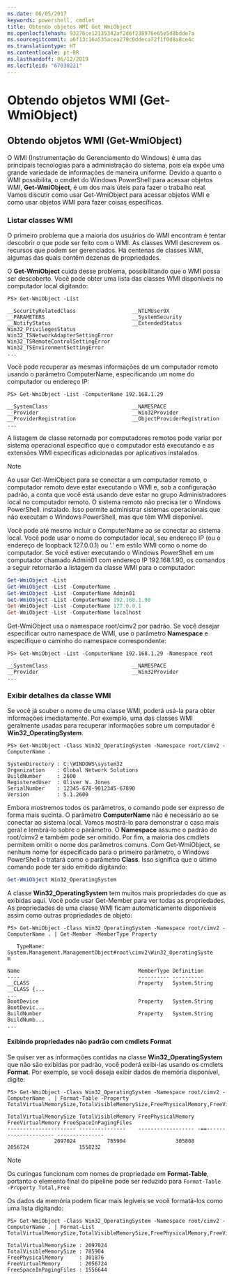 ```yaml
---
ms.date: 06/05/2017
keywords: powershell, cmdlet
title: Obtendo objetos WMI Get WmiObject
ms.openlocfilehash: 93276ce12135342af2d6f238976e65e5d8bdde7a
ms.sourcegitcommit: a6f13c16a535acea279c0ddeca72f1f0d8a8ce4c
ms.translationtype: HT
ms.contentlocale: pt-BR
ms.lasthandoff: 06/12/2019
ms.locfileid: "67030221"
---
```

# <a name="getting-wmi-objects-get-wmiobject"></a>Obtendo objetos WMI (Get-WmiObject)

## <a name="getting-wmi-objects-get-wmiobject"></a>Obtendo objetos WMI (Get-WmiObject)

O WMI (Instrumentação de Gerenciamento do Windows) é uma das principais tecnologias para a administração do sistema, pois ela expõe uma grande variedade de informações de maneira uniforme. Devido a quanto o WMI possibilita, o cmdlet do Windows PowerShell para acessar objetos WMI, **Get-WmiObject**, é um dos mais úteis para fazer o trabalho real. Vamos discutir como usar Get-WmiObject para acessar objetos WMI e como usar objetos WMI para fazer coisas específicas.

### <a name="listing-wmi-classes"></a>Listar classes WMI

O primeiro problema que a maioria dos usuários do WMI encontram é tentar descobrir o que pode ser feito com o WMI. As classes WMI descrevem os recursos que podem ser gerenciados. Há centenas de classes WMI, algumas das quais contêm dezenas de propriedades.

O **Get-WmiObject** cuida desse problema, possibilitando que o WMI possa ser descoberto. Você pode obter uma lista das classes WMI disponíveis no computador local digitando:

```
PS> Get-WmiObject -List

__SecurityRelatedClass                  __NTLMUser9X
__PARAMETERS                            __SystemSecurity
__NotifyStatus                          __ExtendedStatus
Win32_PrivilegesStatus                  Win32_TSNetworkAdapterSettingError
Win32_TSRemoteControlSettingError       Win32_TSEnvironmentSettingError
...
```

Você pode recuperar as mesmas informações de um computador remoto usando o parâmetro ComputerName, especificando um nome do computador ou endereço IP:

```
PS> Get-WmiObject -List -ComputerName 192.168.1.29

__SystemClass                           __NAMESPACE
__Provider                              __Win32Provider
__ProviderRegistration                  __ObjectProviderRegistration
...
```

A listagem de classe retornada por computadores remotos pode variar por sistema operacional específico que o computador está executando e as extensões WMI específicas adicionadas por aplicativos instalados.

> [!NOTE]
> Ao usar Get-WmiObject para se conectar a um computador remoto, o computador remoto deve estar executando o WMI e, sob a configuração padrão, a conta que você está usando deve estar no grupo Administradores local no computador remoto. O sistema remoto não precisa ter o Windows PowerShell. instalado. Isso permite administrar sistemas operacionais que não executam o Windows PowerShell, mas que têm WMI disponível.

Você pode até mesmo incluir o ComputerName ao se conectar ao sistema local. Você pode usar o nome do computador local, seu endereço IP (ou o endereço de loopback 127.0.0.1) ou '.' em estilo WMI como o nome do computador. Se você estiver executando o Windows PowerShell em um computador chamado Admin01 com endereço IP 192.168.1.90, os comandos a seguir retornarão a listagem da classe WMI para o computador:

```powershell
Get-WmiObject -List
Get-WmiObject -List -ComputerName .
Get-WmiObject -List -ComputerName Admin01
Get-WmiObject -List -ComputerName 192.168.1.90
Get-WmiObject -List -ComputerName 127.0.0.1
Get-WmiObject -List -ComputerName localhost
```

Get-WmiObject usa o namespace root/cimv2 por padrão. Se você desejar especificar outro namespace de WMI, use o parâmetro **Namespace** e especifique o caminho do namespace correspondente:

```
PS> Get-WmiObject -List -ComputerName 192.168.1.29 -Namespace root

__SystemClass                           __NAMESPACE
__Provider                              __Win32Provider
...
```

### <a name="displaying-wmi-class-details"></a>Exibir detalhes da classe WMI

Se você já souber o nome de uma classe WMI, poderá usá-la para obter informações imediatamente. Por exemplo, uma das classes WMI geralmente usadas para recuperar informações sobre um computador é **Win32_OperatingSystem**.

```
PS> Get-WmiObject -Class Win32_OperatingSystem -Namespace root/cimv2 -ComputerName .

SystemDirectory : C:\WINDOWS\system32
Organization    : Global Network Solutions
BuildNumber     : 2600
RegisteredUser  : Oliver W. Jones
SerialNumber    : 12345-678-9012345-67890
Version         : 5.1.2600
```

Embora mostremos todos os parâmetros, o comando pode ser expresso de forma mais sucinta. O parâmetro **ComputerName** não é necessário ao se conectar ao sistema local. Vamos mostrá-lo para demonstrar o caso mais geral e lembrá-lo sobre o parâmetro. O **Namespace** assume o padrão de root/cimv2 e também pode ser omitido. Por fim, a maioria dos cmdlets permitem omitir o nome dos parâmetros comuns. Com Get-WmiObject, se nenhum nome for especificado para o primeiro parâmetro, o Windows PowerShell o tratará como o parâmetro **Class**. Isso significa que o último comando pode ter sido emitido digitando:

```powershell
Get-WmiObject Win32_OperatingSystem
```

A classe **Win32_OperatingSystem** tem muitos mais propriedades do que as exibidas aqui. Você pode usar Get-Member para ver todas as propriedades. As propriedades de uma classe WMI ficam automaticamente disponíveis assim como outras propriedades de objeto:

```
PS> Get-WmiObject -Class Win32_OperatingSystem -Namespace root/cimv2 -ComputerName . | Get-Member -MemberType Property

   TypeName: System.Management.ManagementObject#root\cimv2\Win32_OperatingSyste
m

Name                                      MemberType Definition
----                                      ---------- ----------
__CLASS                                   Property   System.String __CLASS {...
...
BootDevice                                Property   System.String BootDevic...
BuildNumber                               Property   System.String BuildNumb...
...
```

#### <a name="displaying-non-default-properties-with-format-cmdlets"></a>Exibindo propriedades não padrão com cmdlets Format

Se quiser ver as informações contidas na classe **Win32_OperatingSystem** que não são exibidas por padrão, você poderá exibi-las usando os cmdlets **Format**. Por exemplo, se você deseja exibir dados de memória disponível, digite:

```
PS> Get-WmiObject -Class Win32_OperatingSystem -Namespace root/cimv2 -ComputerName . | Format-Table -Property TotalVirtualMemorySize,TotalVisibleMemorySize,FreePhysicalMemory,FreeVirtualMemory,FreeSpaceInPagingFiles

TotalVirtualMemorySize TotalVisibleMemory FreePhysicalMemory FreeVirtualMemory FreeSpaceInPagingFiles
---------------------- ---------------    ------------------ -==--------------------- ---------------
               2097024          785904                305808           2056724                1558232
```

> [!NOTE]
> Os curingas funcionam com nomes de propriedade em **Format-Table**, portanto o elemento final do pipeline pode ser reduzido para `Format-Table -Property Total,Free`

Os dados da memória podem ficar mais legíveis se você formatá-los como uma lista digitando:

```
PS> Get-WmiObject -Class Win32_OperatingSystem -Namespace root/cimv2 -ComputerName . | Format-List TotalVirtualMemorySize,TotalVisibleMemorySize,FreePhysicalMemory,FreeVirtualMemory,FreeSpaceInPagingFiles

TotalVirtualMemorySize : 2097024
TotalVisibleMemorySize : 785904
FreePhysicalMemory     : 301876
FreeVirtualMemory      : 2056724
FreeSpaceInPagingFiles : 1556644
```
